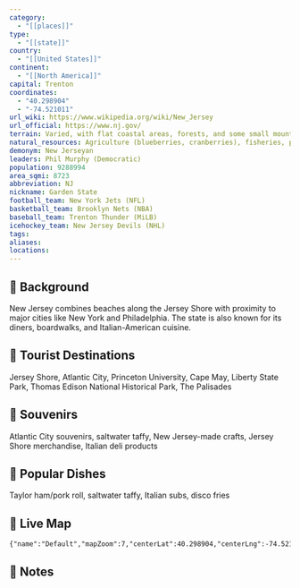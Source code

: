 ```yaml
---
category:
  - "[[places]]"
type:
  - "[[state]]"
country:
  - "[[United States]]"
continent:
  - "[[North America]]"
capital: Trenton
coordinates:
  - "40.298904"
  - "-74.521011"
url_wiki: https://www.wikipedia.org/wiki/New_Jersey
url_official: https://www.nj.gov/
terrain: Varied, with flat coastal areas, forests, and some small mountains.
natural_resources: Agriculture (blueberries, cranberries), fisheries, pharmaceuticals, forests, water resources
demonym: New Jerseyan
leaders: Phil Murphy (Democratic)
population: 9288994
area_sqmi: 8723
abbreviation: NJ
nickname: Garden State
football_team: New York Jets (NFL)
basketball_team: Brooklyn Nets (NBA)
baseball_team: Trenton Thunder (MiLB)
icehockey_team: New Jersey Devils (NHL)
tags: 
aliases: 
locations:
---
```

## 🌱 Background
New Jersey combines beaches along the Jersey Shore with proximity to major cities like New York and Philadelphia. The state is also known for its diners, boardwalks, and Italian-American cuisine.

## 📌 Tourist Destinations
Jersey Shore, Atlantic City, Princeton University, Cape May, Liberty State Park, Thomas Edison National Historical Park, The Palisades

## 🎁 Souvenirs
Atlantic City souvenirs, saltwater taffy, New Jersey-made crafts, Jersey Shore merchandise, Italian deli products

## 🍲 Popular Dishes
Taylor ham/pork roll, saltwater taffy, Italian subs, disco fries

## 📡 Live Map
```mapview
{"name":"Default","mapZoom":7,"centerLat":40.298904,"centerLng":-74.521011,"query":"","chosenMapSource":0}
```

## 📒 Notes

